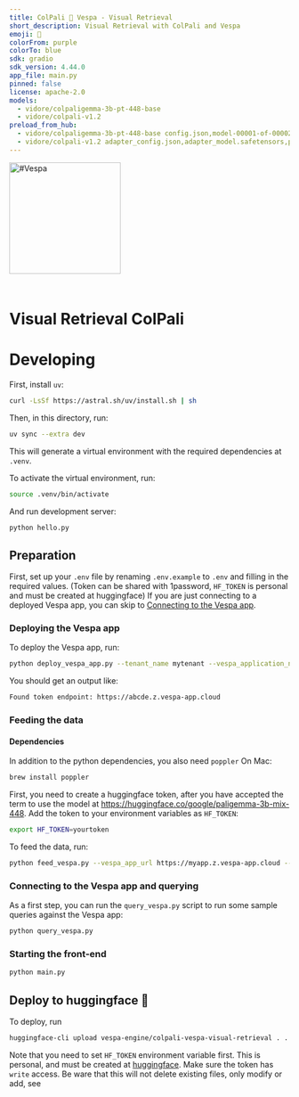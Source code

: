 ```yaml
---
title: ColPali 🤝 Vespa - Visual Retrieval
short_description: Visual Retrieval with ColPali and Vespa
emoji: 👀
colorFrom: purple
colorTo: blue
sdk: gradio
sdk_version: 4.44.0
app_file: main.py
pinned: false
license: apache-2.0
models:
  - vidore/colpaligemma-3b-pt-448-base
  - vidore/colpali-v1.2
preload_from_hub:
  - vidore/colpaligemma-3b-pt-448-base config.json,model-00001-of-00002.safetensors,model-00002-of-00002.safetensors,model.safetensors.index.json,preprocessor_config.json,special_tokens_map.json,tokenizer.json,tokenizer_config.json 12c59eb7e23bc4c26876f7be7c17760d5d3a1ffa
  - vidore/colpali-v1.2 adapter_config.json,adapter_model.safetensors,preprocessor_config.json,special_tokens_map.json,tokenizer.json,tokenizer_config.json 9912ce6f8a462d8cf2269f5606eabbd2784e764f
---
```


<!-- Copyright Vespa.ai. Licensed under the terms of the Apache 2.0 license. See LICENSE in the project root. -->

<picture>
  <source media="(prefers-color-scheme: dark)" srcset="https://assets.vespa.ai/logos/Vespa-logo-green-RGB.svg">
  <source media="(prefers-color-scheme: light)" srcset="https://assets.vespa.ai/logos/Vespa-logo-dark-RGB.svg">
  <img alt="#Vespa" width="200" src="https://assets.vespa.ai/logos/Vespa-logo-dark-RGB.svg" style="margin-bottom: 25px;">
</picture>

# Visual Retrieval ColPali


# Developing

First, install `uv`:
  
```bash
curl -LsSf https://astral.sh/uv/install.sh | sh
```

Then, in this directory, run:

```bash
uv sync --extra dev
```

This will generate a virtual environment with the required dependencies at `.venv`.

To activate the virtual environment, run:

```bash
source .venv/bin/activate
```

And run development server:

```bash
python hello.py
```

## Preparation

First, set up your `.env` file by renaming `.env.example` to `.env` and filling in the required values.
(Token can be shared with 1password, `HF_TOKEN` is personal and must be created at huggingface)
If you are just connecting to a deployed Vespa app, you can skip to [Connecting to the Vespa app](#connecting-to-the-vespa-app-and-querying).

### Deploying the Vespa app

To deploy the Vespa app, run:

```bash
python deploy_vespa_app.py --tenant_name mytenant --vespa_application_name myapp --token_id_write mytokenid_write --token_id_read mytokenid_read
```

You should get an output like:

```bash
Found token endpoint: https://abcde.z.vespa-app.cloud
````

### Feeding the data

#### Dependencies

In addition to the python dependencies, you also need `poppler`
On Mac:

```bash
brew install poppler
```

First, you need to create a huggingface token, after you have accepted the term to use the model at https://huggingface.co/google/paligemma-3b-mix-448.
Add the token to your environment variables as `HF_TOKEN`:

```bash
export HF_TOKEN=yourtoken
```

To feed the data, run:

```bash
python feed_vespa.py --vespa_app_url https://myapp.z.vespa-app.cloud --vespa_cloud_secret_token mysecrettoken
```

### Connecting to the Vespa app and querying

As a first step, you can run the `query_vespa.py` script to run some sample queries against the Vespa app:

```bash
python query_vespa.py
```

### Starting the front-end

```bash
python main.py
```

## Deploy to huggingface 🤗

To deploy, run

```bash
huggingface-cli upload vespa-engine/colpali-vespa-visual-retrieval . . --repo-type=space
```

Note that you need to set `HF_TOKEN` environment variable first. 
This is personal, and must be created at [huggingface](https://huggingface.co/settings/tokens). 
Make sure the token has `write` access.
Be ware that this will not delete existing files, only modify or add, see 